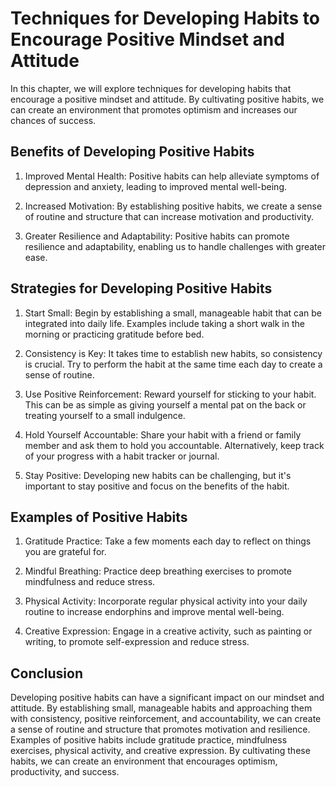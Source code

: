 # Techniques for Developing Habits to Encourage Positive Mindset and Attitude

In this chapter, we will explore techniques for developing habits that encourage a positive mindset and attitude. By cultivating positive habits, we can create an environment that promotes optimism and increases our chances of success.

Benefits of Developing Positive Habits
--------------------------------------

1. Improved Mental Health: Positive habits can help alleviate symptoms of depression and anxiety, leading to improved mental well-being.

2. Increased Motivation: By establishing positive habits, we create a sense of routine and structure that can increase motivation and productivity.

3. Greater Resilience and Adaptability: Positive habits can promote resilience and adaptability, enabling us to handle challenges with greater ease.

Strategies for Developing Positive Habits
-----------------------------------------

1. Start Small: Begin by establishing a small, manageable habit that can be integrated into daily life. Examples include taking a short walk in the morning or practicing gratitude before bed.

2. Consistency is Key: It takes time to establish new habits, so consistency is crucial. Try to perform the habit at the same time each day to create a sense of routine.

3. Use Positive Reinforcement: Reward yourself for sticking to your habit. This can be as simple as giving yourself a mental pat on the back or treating yourself to a small indulgence.

4. Hold Yourself Accountable: Share your habit with a friend or family member and ask them to hold you accountable. Alternatively, keep track of your progress with a habit tracker or journal.

5. Stay Positive: Developing new habits can be challenging, but it's important to stay positive and focus on the benefits of the habit.

Examples of Positive Habits
---------------------------

1. Gratitude Practice: Take a few moments each day to reflect on things you are grateful for.

2. Mindful Breathing: Practice deep breathing exercises to promote mindfulness and reduce stress.

3. Physical Activity: Incorporate regular physical activity into your daily routine to increase endorphins and improve mental well-being.

4. Creative Expression: Engage in a creative activity, such as painting or writing, to promote self-expression and reduce stress.

Conclusion
----------

Developing positive habits can have a significant impact on our mindset and attitude. By establishing small, manageable habits and approaching them with consistency, positive reinforcement, and accountability, we can create a sense of routine and structure that promotes motivation and resilience. Examples of positive habits include gratitude practice, mindfulness exercises, physical activity, and creative expression. By cultivating these habits, we can create an environment that encourages optimism, productivity, and success.
